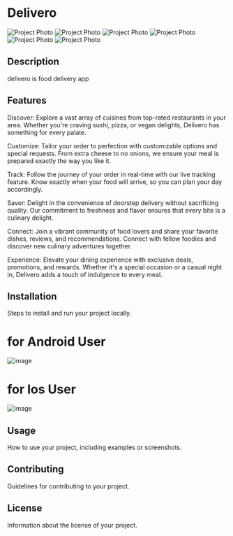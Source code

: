 # Delivero

![Project Photo](dhome.jpg)
![Project Photo](dres.jpg)
![Project Photo](ditem.jpg)
![Project Photo](dcart.jpg)
![Project Photo](dloader.jpg)
![Project Photo](dorder.jpg)

## Description
delivero is food delivery app

## Features
Discover: Explore a vast array of cuisines from top-rated restaurants in your area. Whether you're craving sushi, pizza, or vegan delights, Delivero has something for every palate.

Customize: Tailor your order to perfection with customizable options and special requests. From extra cheese to no onions, we ensure your meal is prepared exactly the way you like it.

Track: Follow the journey of your order in real-time with our live tracking feature. Know exactly when your food will arrive, so you can plan your day accordingly.

Savor: Delight in the convenience of doorstep delivery without sacrificing quality. Our commitment to freshness and flavor ensures that every bite is a culinary delight.

Connect: Join a vibrant community of food lovers and share your favorite dishes, reviews, and recommendations. Connect with fellow foodies and discover new culinary adventures together.

Experience: Elevate your dining experience with exclusive deals, promotions, and rewards. Whether it's a special occasion or a casual night in, Delivero adds a touch of indulgence to every meal.

## Installation
Steps to install and run your project locally.
# for Android User
![image](https://github.com/sudip777sharma/delivero/assets/60563255/5cf6ee29-8272-40a3-aeaa-48be93dd9e74)
# for Ios User
![image](https://github.com/sudip777sharma/delivero/assets/60563255/fcfd2e99-e107-4046-a69f-0564533663c4)

## Usage
How to use your project, including examples or screenshots.

## Contributing
Guidelines for contributing to your project.

## License
Information about the license of your project.

